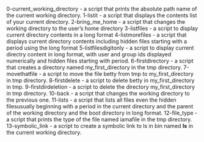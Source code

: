 0-current_working_directory - a script that prints the absolute path name of the current working directory.
1-listit - a script that displays the contents list of your current directory.
2-bring_me_home - a script that changes the working directory to the user’s home directory
3-listfiles - a script to display current directory contents in a long format
4-listmorefiles - a script that displays current directory contents including hidden files starting with a period using the long format
5-listfilesdigitonly - a script to display current directry content in long format, with user and group ids displayed numerically and hidden files starting with period.
6-firstdirectory - a script that creates a directory named my_first_directory in the tmp directory.
7-movethatfile - a script to move the file betty from tmp to my_first_directory in tmp directory.
8-firstdelete - a script to delete betty in my_first_directory in tmp.
9-firstdirdeletion - a script to delete the directory my_first_directory in tmp directory.
10-back - a script that changes the working directory to the previous one.
11-lists - a script that lists all files even the hidden filesusually beginning with a period in the current directory and the parent of the working directory and the boot directory in long format.
12-file_type - a script that prints the type of the file named iamafile in the tmp directory.
13-symbolic_link - a script to create a symbolic link to ls in bin named __ls__ in the current working directory.
